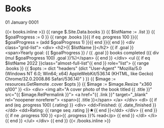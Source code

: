 # Books
01 January 0001

{{&lt; books.inline &gt;}}
{{ range $.Site.Data.books }}
  {{ $listName := .list }}
  {{ $goalProgress := 0 }}
  {{ range .books }}{{ if eq .progress 100 }}{{ $goalProgress = (add $goalProgress 1) }}{{ end }}{{ end }}
  &lt;div class=&#34;grid-list&#34;&gt;
    &lt;div&gt;
      &lt;h2&gt;{{ $listName }}&lt;/h2&gt;
      {{ if .goal }}
        &lt;span&gt;Yearly goal: {{ $goalProgress }} / {{ .goal }} books completed ({{ div (mul $goalProgress 100) .goal }}%)&lt;/span&gt;
      {{ end }}
    &lt;/div&gt;
    &lt;ul {{ if eq $listName 2022 }}class=&#34;almost-full-list&#34;{{ end }} role=&#34;list&#34;&gt;
    {{ range .books }}
    {{ $opts := dict
      &#34;headers&#34; (dict
        &#34;User-Agent&#34; &#34;Mozilla/5.0 (Windows NT 6.0; Win64; x64) AppleWebKit/536.14 (KHTML, like Gecko) Chrome/32.0.2008.86 Safari/536.14)&#34;
      )
    }}
    {{ $image := resources.GetRemote .cover $opts }}
    {{ $image := $image.Resize &#34;x360 q100&#34; }}
    &lt;li&gt;
      &lt;div&gt;
        &lt;img alt=&#34;A cover photo of the book titled {{ .title }}&#34; src=&#34;{{ $image.RelPermalink }}&#34;&gt;
        &lt;a href=&#34;{{ .link }}&#34; target=&#34;_blank&#34; rel=&#34;noopener noreferer&#34;&gt;
          &lt;span&gt;{{ .title }}&lt;/span&gt;
        &lt;/a&gt;
      &lt;/div&gt;
      &lt;dl&gt;
        {{ if and (eq .progress 100) (.rating) }}
        &lt;div&gt;
          &lt;dd&gt;Finished: {{ .date_finished }}&lt;/dd&gt;
          &lt;dd&gt;Rating: {{ range seq .rating  }}★{{ end }}&lt;/dd&gt;
        &lt;/div&gt;
        {{ end }}
        {{ if ne .progress 100 }}
          &lt;p&gt;{{ .progress }}% read&lt;/p&gt;
        {{ end }}
      &lt;/dl&gt;
    &lt;/li&gt;
    {{ end }}
    &lt;/ul&gt;
  &lt;/div&gt;
{{ end }}
{{&lt; /books.inline &gt;}}
